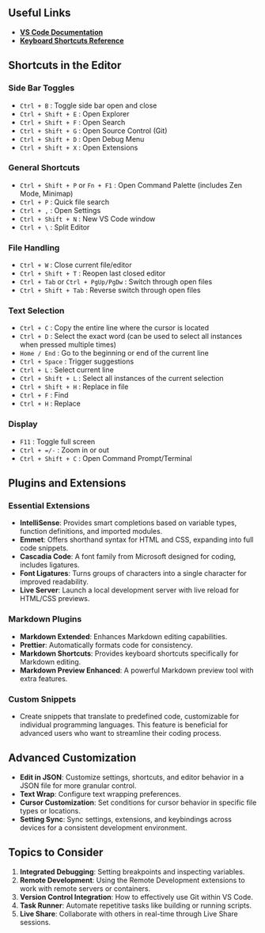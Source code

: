
## Useful Links
- **[VS Code Documentation](https://code.visualstudio.com/docs)**
- **[Keyboard Shortcuts Reference](https://go.microsoft.com/fwlink/?linkid=832144)**

## Shortcuts in the Editor

### Side Bar Toggles
- `Ctrl + B`  : Toggle side bar open and close
- `Ctrl + Shift + E`  : Open Explorer
- `Ctrl + Shift + F`  : Open Search
- `Ctrl + Shift + G`  : Open Source Control (Git)
- `Ctrl + Shift + D`  : Open Debug Menu
- `Ctrl + Shift + X`  : Open Extensions

### General Shortcuts
- `Ctrl + Shift + P`  or `Fn + F1`  : Open Command Palette (includes Zen Mode, Minimap)
- `Ctrl + P`  : Quick file search
- `Ctrl + ,`  : Open Settings
- `Ctrl + Shift + N`  : New VS Code window
- `Ctrl + \`  : Split Editor

### File Handling
- `Ctrl + W`  : Close current file/editor
- `Ctrl + Shift + T`  : Reopen last closed editor
- `Ctrl + Tab`  or `Ctrl + PgUp/PgDw`  : Switch through open files
- `Ctrl + Shift + Tab`  : Reverse switch through open files

### Text Selection
- `Ctrl + C`  : Copy the entire line where the cursor is located
- `Ctrl + D`  : Select the exact word (can be used to select all instances when pressed multiple times)
- `Home / End`  : Go to the beginning or end of the current line
- `Ctrl + Space`  : Trigger suggestions
- `Ctrl + L`  : Select current line
- `Ctrl + Shift + L`  : Select all instances of the current selection
- `Ctrl + Shift + H`  : Replace in file
- `Ctrl + F`  : Find
- `Ctrl + H`  : Replace

### Display
- `F11`  : Toggle full screen
- `Ctrl + =/-`  : Zoom in or out
- `Ctrl + Shift + C`  : Open Command Prompt/Terminal

## Plugins and Extensions
### Essential Extensions
- **IntelliSense**: Provides smart completions based on variable types, function definitions, and imported modules.
- **Emmet**: Offers shorthand syntax for HTML and CSS, expanding into full code snippets.
- **Cascadia Code**: A font family from Microsoft designed for coding, includes ligatures.
- **Font Ligatures**: Turns groups of characters into a single character for improved readability.
- **Live Server**: Launch a local development server with live reload for HTML/CSS previews.

### Markdown Plugins
- **Markdown Extended**: Enhances Markdown editing capabilities.
- **Prettier**: Automatically formats code for consistency.
- **Markdown Shortcuts**: Provides keyboard shortcuts specifically for Markdown editing.
- **Markdown Preview Enhanced**: A powerful Markdown preview tool with extra features.

### Custom Snippets
- Create snippets that translate to predefined code, customizable for individual programming languages. This feature is beneficial for advanced users who want to streamline their coding process.

## Advanced Customization
- **Edit in JSON**: Customize settings, shortcuts, and editor behavior in a JSON file for more granular control.
- **Text Wrap**: Configure text wrapping preferences.
- **Cursor Customization**: Set conditions for cursor behavior in specific file types or locations.
- **Setting Sync**: Sync settings, extensions, and keybindings across devices for a consistent development environment.



## Topics to Consider
1. **Integrated Debugging**: Setting breakpoints and inspecting variables.
2. **Remote Development**: Using the Remote Development extensions to work with remote servers or containers.
3. **Version Control Integration**: How to effectively use Git within VS Code.
4. **Task Runner**: Automate repetitive tasks like building or running scripts.
5. **Live Share**: Collaborate with others in real-time through Live Share sessions.
